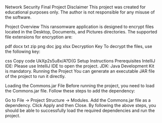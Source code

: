 Network Security Final Project
Disclaimer
This project was created for educational purposes only. The author is not responsible for any misuse of the software.

Project Overview
This ransomware application is designed to encrypt files located in the Desktop, Documents, and Pictures directories. The supported file extensions for encryption are:

pdf
docx
txt
zip
png
doc
jpg
xlsx
Decryption Key
To decrypt the files, use the following key:

css
Copy code
UkXp2s5u8x/A?D(G
Setup Instructions
Prerequisites
IntelliJ IDE: Please use IntelliJ IDE to open the project.
JDK: Java Development Kit is mandatory.
Running the Project
You can generate an executable JAR file of the project to run it directly.

Loading the Commons.jar File
Before running the project, you need to load the Commons.jar file. Follow these steps to add the dependency:

Go to File → Project Structure → Modules.
Add the Commons.jar file as a dependency.
Click Apply and then Close.
By following the above steps, you should be able to successfully load the required dependencies and run the project.





